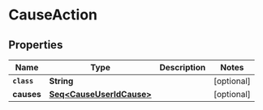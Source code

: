 

# CauseAction


## Properties

Name | Type | Description | Notes
------------ | ------------- | ------------- | -------------
**`class`** | **String** |  |  [optional]
**causes** | [**Seq&lt;CauseUserIdCause&gt;**](CauseUserIdCause.md) |  |  [optional]




